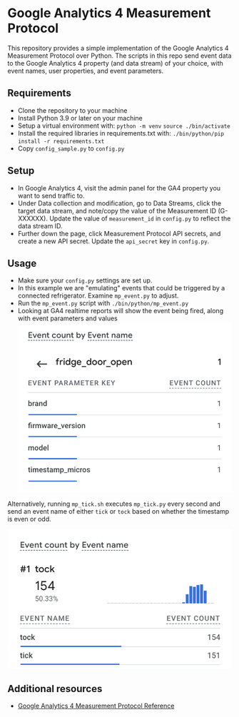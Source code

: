 # Google Analytics 4 Measurement Protocol

This repository provides a simple implementation of the Google Analytics 4 Measurement Protocol over Python.
The scripts in this repo send event data to the Google Analytics 4 property (and data stream) of your choice, with event names, user properties, and event parameters.

## Requirements
- Clone the repository to your machine
- Install Python 3.9 or later on your machine
- Setup a virtual environment with: 
    `python -m venv`
    `source ./bin/activate`
- Install the required libraries in requirements.txt with:
    `./bin/python/pip install -r requirements.txt`
- Copy `config_sample.py` to `config.py`

## Setup 
- In Google Analytics 4, visit the admin panel for the GA4 property you want to send traffic to.
- Under Data collection and modification, go to Data Streams,  click the target data stream, and note/copy the value of the Measurement ID (G-XXXXXX). Update the value of `measurement_id` in `config.py` to reflect the data stream ID.
- Further down the page, click Measurement Protocol API secrets, and create a new API secret. Update the `api_secret` key in `config.py`.

## Usage
- Make sure your `config.py` settings are set up.
- In this example we are "emulating" events that could be triggered by a connected refrigerator. Examine `mp_event.py` to adjust.
- Run the `mp_event.py` script with 
`./bin/python/mp_event.py`
- Looking at GA4 realtime reports will show the event being fired, along with event parameters and values
 ![GA4 event with event parameters in real-time reports](assets/ga4_mp_event_parameters_juliencoquet.png)


Alternatively, running `mp_tick.sh` executes `mp_tick.py` every second and send an event name of either `tick` or `tock` based on whether the timestamp is even or odd.

 ![tick/tock events in GA4](assets/ga4_mp_tick_juliencoquet.png)

## Additional resources
- [Google Analytics 4 Measurement Protocol Reference](https://developers.google.com/analytics/devguides/collection/protocol/ga4)
